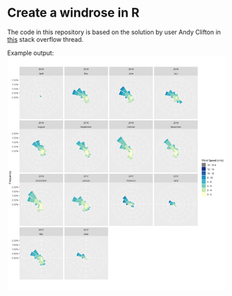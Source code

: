 # Create a windrose in R

The code in this repository is based on the solution by user Andy Clifton in [this](https://stackoverflow.com/questions/17266780/wind-rose-with-ggplot-r) stack overflow thread.

Example output:![](windrose.png)



